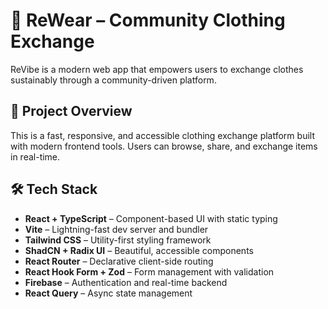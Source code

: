 # 👕 ReWear – Community Clothing Exchange

ReVibe is a modern web app that empowers users to exchange clothes sustainably through a community-driven platform.

## 🚀 Project Overview

This is a fast, responsive, and accessible clothing exchange platform built with modern frontend tools. Users can browse, share, and exchange items in real-time.

## 🛠 Tech Stack

- **React + TypeScript** – Component-based UI with static typing  
- **Vite** – Lightning-fast dev server and bundler  
- **Tailwind CSS** – Utility-first styling framework  
- **ShadCN + Radix UI** – Beautiful, accessible components  
- **React Router** – Declarative client-side routing  
- **React Hook Form + Zod** – Form management with validation  
- **Firebase** – Authentication and real-time backend  
- **React Query** – Async state management
